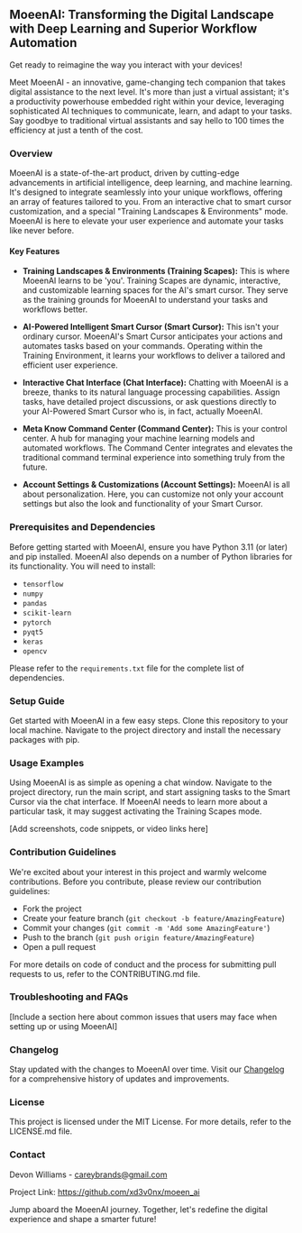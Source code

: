 ## MoeenAI: Transforming the Digital Landscape with Deep Learning and Superior Workflow Automation

Get ready to reimagine the way you interact with your devices!

Meet MoeenAI - an innovative, game-changing tech companion that takes digital assistance to the next level.
It's more than just a virtual assistant; it's a productivity powerhouse embedded right within your device, 
leveraging sophisticated AI techniques to communicate, learn, and adapt to your tasks. Say goodbye to
traditional virtual assistants and say hello to 100 times the efficiency at just a tenth of the cost.

### Overview

MoeenAI is a state-of-the-art product, driven by cutting-edge advancements in artificial intelligence, deep learning, and machine learning.
It's designed to integrate seamlessly into your unique workflows, offering an array of features tailored to you. 
From an interactive chat to smart cursor customization, and a special "Training Landscapes & Environments" mode.
MoeenAI is here to elevate your user experience and automate your tasks like never before.

#### Key Features

* **Training Landscapes & Environments (Training Scapes):** This is where MoeenAI learns to be 'you'. Training Scapes are dynamic,
interactive, and customizable learning spaces for the AI's smart cursor. They serve as the training grounds for MoeenAI to understand
your tasks and workflows better.

* **AI-Powered Intelligent Smart Cursor (Smart Cursor):** This isn't your ordinary cursor. MoeenAI's Smart Cursor anticipates your
actions and automates tasks based on your commands. Operating within the Training Environment, it learns your workflows to deliver a tailored
and efficient user experience.

* **Interactive Chat Interface (Chat Interface):** Chatting with MoeenAI is a breeze, thanks to its natural language processing capabilities.
Assign tasks, have detailed project discussions, or ask questions directly to your AI-Powered Smart Cursor who is, in fact, actually MoeenAI.

* **Meta Know Command Center (Command Center):** This is your control center. A hub for managing your machine learning models and automated workflows.
The Command Center integrates and elevates the traditional command terminal experience into something truly from the future.

* **Account Settings & Customizations (Account Settings):** MoeenAI is all about personalization. Here, you can customize not only your account settings
but also the look and functionality of your Smart Cursor.

### Prerequisites and Dependencies

Before getting started with MoeenAI, ensure you have Python 3.11 (or later) and pip installed. MoeenAI also depends on a number of Python libraries
for its functionality. You will need to install:

- `tensorflow`
- `numpy`
- `pandas`
- `scikit-learn`
- `pytorch`
- `pyqt5`
- `keras`
- `opencv`

Please refer to the `requirements.txt` file for the complete list of dependencies.

### Setup Guide

Get started with MoeenAI in a few easy steps. Clone this repository to your local machine. Navigate to
the project directory and install the necessary packages with pip.

### Usage Examples

Using MoeenAI is as simple as opening a chat window. Navigate to the project directory, run the main script, and start assigning tasks to the
Smart Cursor via the chat interface. If MoeenAI needs to learn more about a particular task, it may suggest activating the Training Scapes mode.

[Add screenshots, code snippets, or video links here]

### Contribution Guidelines

We're excited about your interest in this project and warmly welcome contributions. Before you contribute, please review our contribution guidelines:

- Fork the project
- Create your feature branch (`git checkout -b feature/AmazingFeature`)
- Commit your changes (`git commit -m 'Add some AmazingFeature'`)
- Push to the branch (`git push origin feature/AmazingFeature`)
- Open a pull request

For more details on code of conduct and the process for submitting pull requests to us, refer to the CONTRIBUTING.md file.

### Troubleshooting and FAQs

[Include a section here about common issues that users may face when setting up or using MoeenAI]

### Changelog

Stay updated with the changes to MoeenAI over time. Visit our [Changelog](LINK_TO_CHANGELOG.md) for a comprehensive history of updates and improvements.

### License

This project is licensed under the MIT License. For more details, refer to the LICENSE.md file.

### Contact

Devon Williams - careybrands@gmail.com

Project Link: https://github.com/xd3v0nx/moeen_ai

Jump aboard the MoeenAI journey. Together, let's redefine the digital experience and shape a smarter future!

